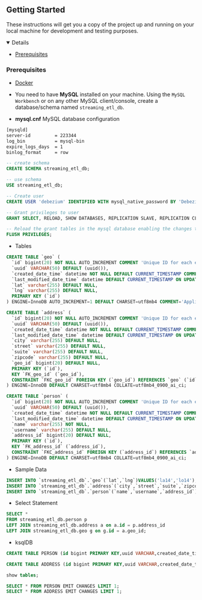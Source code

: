## Getting Started

These instructions will get you a copy of the project up and running on your local machine for development and testing purposes.

<details open="open">
	<ul>
		<li><a href="#prerequisites">Prerequisites</a></li>
	</ul>
</details>

### Prerequisites

*	[Docker](https://docs.docker.com/)

*	You need to have **MySQL** installed on your machine. Using the `MySQL Workbench` or on any other MySQL client/console, create a database/schema named `streaming_etl_db`. 

*	**mysql.cnf** MySQL database configuration

~~~txt
[mysqld]
server-id         = 223344
log_bin           = mysql-bin
expire_logs_days  = 1
binlog_format     = row
~~~

~~~sql
-- create schema
CREATE SCHEMA streaming_etl_db;

-- use schema
USE streaming_etl_db;

-- Create user 
CREATE USER 'debezium' IDENTIFIED WITH mysql_native_password BY 'Debezium@123#';

-- Grant privileges to user
GRANT SELECT, RELOAD, SHOW DATABASES, REPLICATION SLAVE, REPLICATION CLIENT ON *.* TO 'debezium';

-- Reload the grant tables in the mysql database enabling the changes to take effect without reloading or restarting mysql service
FLUSH PRIVILEGES;
~~~

*	Tables

~~~sql
CREATE TABLE `geo` (
  `id` bigint(20) NOT NULL AUTO_INCREMENT COMMENT 'Unique ID for each entry.',
  `uuid` VARCHAR(50) DEFAULT (uuid()),
  `created_date_time` datetime NOT NULL DEFAULT CURRENT_TIMESTAMP COMMENT 'Field representing the date the entity containing the field was created.',
  `last_modified_date_time` datetime DEFAULT CURRENT_TIMESTAMP ON UPDATE CURRENT_TIMESTAMP ,
  `lat` varchar(255) DEFAULT NULL,
  `lng` varchar(255) DEFAULT NULL,
  PRIMARY KEY (`id`)
) ENGINE=InnoDB AUTO_INCREMENT=1 DEFAULT CHARSET=utf8mb4 COMMENT='Application Log.';
~~~

~~~sql
CREATE TABLE `address` (
  `id` bigint(20) NOT NULL AUTO_INCREMENT COMMENT 'Unique ID for each entry.',
  `uuid` VARCHAR(50) DEFAULT (uuid()),
  `created_date_time` datetime NOT NULL DEFAULT CURRENT_TIMESTAMP COMMENT 'Field representing the date the entity containing the field was created.',
  `last_modified_date_time` datetime DEFAULT CURRENT_TIMESTAMP ON UPDATE CURRENT_TIMESTAMP ,
  `city` varchar(255) DEFAULT NULL,
  `street` varchar(255) DEFAULT NULL,
  `suite` varchar(255) DEFAULT NULL,
  `zipcode` varchar(255) DEFAULT NULL,
  `geo_id` bigint(20) DEFAULT NULL,
  PRIMARY KEY (`id`),
  KEY `FK_geo_id` (`geo_id`),
  CONSTRAINT `FKC_geo_id` FOREIGN KEY (`geo_id`) REFERENCES `geo` (`id`)
) ENGINE=InnoDB DEFAULT CHARSET=utf8mb4 COLLATE=utf8mb4_0900_ai_ci;
~~~

~~~sql
CREATE TABLE `person` (
  `id` bigint(20) NOT NULL AUTO_INCREMENT COMMENT 'Unique ID for each entry.',
  `uuid` VARCHAR(50) DEFAULT (uuid()),
  `created_date_time` datetime NOT NULL DEFAULT CURRENT_TIMESTAMP COMMENT 'Field representing the date the entity containing the field was created.',
  `last_modified_date_time` datetime DEFAULT CURRENT_TIMESTAMP ON UPDATE CURRENT_TIMESTAMP ,
  `name` varchar(255) NOT NULL,
  `username` varchar(255) DEFAULT NULL,
  `address_id` bigint(20) DEFAULT NULL,
  PRIMARY KEY (`id`),
  KEY `FK_address_id` (`address_id`),
  CONSTRAINT `FKC_address_id` FOREIGN KEY (`address_id`) REFERENCES `address` (`id`)
) ENGINE=InnoDB DEFAULT CHARSET=utf8mb4 COLLATE=utf8mb4_0900_ai_ci;
~~~

*	Sample Data

~~~sql
INSERT INTO `streaming_etl_db`.`geo`(`lat`,`lng`)VALUES('la14','lo14');
INSERT INTO `streaming_etl_db`.`address`(`city`,`street`,`suite`,`zipcode`,`geo_id`)VALUES('c14','s14','su14','z14',1);
INSERT INTO `streaming_etl_db`.`person`(`name`,`username`,`address_id`)VALUES('d14','dbz14','1');
~~~

*	Select Statement

~~~sql
SELECT * 
FROM streaming_etl_db.person p
LEFT JOIN streaming_etl_db.address a on a.id = p.address_id
LEFT JOIN streaming_etl_db.geo g on g.id = a.geo_id;
~~~

*	ksqlDB

~~~sql
CREATE TABLE PERSON (id bigint PRIMARY KEY,uuid VARCHAR,created_date_time TIMESTAMP,last_modified_date_time TIMESTAMP,name VARCHAR,username VARCHAR,address_id bigint) WITH (KAFKA_TOPIC='mysql.streaming_etl_db.person',VALUE_FORMAT='JSON');

CREATE TABLE ADDRESS (id bigint PRIMARY KEY,uuid VARCHAR,created_date_time TIMESTAMP,last_modified_date_time TIMESTAMP,city VARCHAR,street VARCHAR,suite VARCHAR,zipcode VARCHAR,geo_id bigint) WITH (KAFKA_TOPIC='mysql.streaming_etl_db.address',VALUE_FORMAT='JSON');

show tables;

SELECT * FROM PERSON EMIT CHANGES LIMIT 1;
SELECT * FROM ADDRESS EMIT CHANGES LIMIT 1;
~~~

